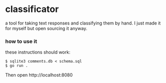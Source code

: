 # classificator

a tool for taking text responses and classifying them by hand. I just made it
for myself but open sourcing it anyway.


### how to use it

these instructions should work:

```
$ sqlite3 comments.db < schema.sql
$ go run .
```

Then open http://localhost:8080
